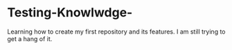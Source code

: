 # Testing-Knowlwdge-
Learning how to create my first repository and its features. 
I am still trying to get a hang of it. 
